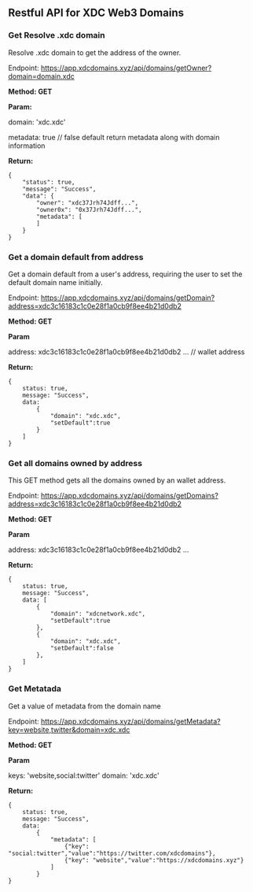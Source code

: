 ## Restful API for XDC Web3 Domains

### Get Resolve .xdc domain
Resolve .xdc domain to get the address of the owner.

Endpoint: https://app.xdcdomains.xyz/api/domains/getOwner?domain=domain.xdc

**Method: GET**

**Param:**

domain: 'xdc.xdc'

metadata: true // false default return metadata along with domain information

**Return:** 
```
{
    "status": true,
    "message": "Success",
    "data": { 
        "owner": "xdc37Jrh74Jdff...",
        "owner0x": "0x37Jrh74Jdff...",
        "metadata": [
        ]
    }
}
```
### Get a domain default from address
Get a domain default from a user's address, requiring the user to set the default domain name initially.

Endpoint: https://app.xdcdomains.xyz/api/domains/getDomain?address=xdc3c16183c1c0e28f1a0cb9f8ee4b21d0db2

**Method: GET**

**Param**

address: xdc3c16183c1c0e28f1a0cb9f8ee4b21d0db2 ... // wallet address

**Return:** 
```
{
    status: true,
    message: "Success",
    data:
        { 
            "domain": "xdc.xdc",
            "setDefault":true
        }
    ]
}
```

### Get all domains owned by address
This GET method gets all the domains owned by an wallet address.

Endpoint: https://app.xdcdomains.xyz/api/domains/getDomains?address=xdc3c16183c1c0e28f1a0cb9f8ee4b21d0db2

**Method: GET**

**Param**

address: xdc3c16183c1c0e28f1a0cb9f8ee4b21d0db2 ...

**Return:** 
```
{
    status: true,
    message: "Success",
    data: [
        { 
            "domain": "xdcnetwork.xdc",
            "setDefault":true
        },
        { 
            "domain": "xdc.xdc",
            "setDefault":false
        },
    ]
}
```


### Get Metatada
Get a value of metadata from the domain name

Endpoint: https://app.xdcdomains.xyz/api/domains/getMetadata?key=website,twitter&domain=xdc.xdc

**Method: GET**

**Param**

keys: 'website,social:twitter'
domain: 'xdc.xdc'

**Return:** 
```
{
    status: true,
    message: "Success",
    data:
        { 
            "metadata": [
                {"key": "social:twitter","value":"https://twitter.com/xdcdomains"},
                {"key": "website","value":"https://xdcdomains.xyz"}
            ]
        }
}
```


